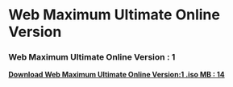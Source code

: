 # Web Maximum Ultimate Online Version 
### Web Maximum Ultimate Online Version : 1 
<p><strong><a href="https://github.com/CylindersMyPrograms/MaximumUltimateVersion.Online/releases/download/v1/Web.Online.Maximum.Ultimate.Version.1.iso"> Download Web Maximum Ultimate Online Version:1 .iso MB : 14 </a></strong></p>
<p><strong><img src="https://cylindersmyprograms.files.wordpress.com/2017/08/maximumultimateversion1.png?w=809&h=588"alt=""></strong></p>
